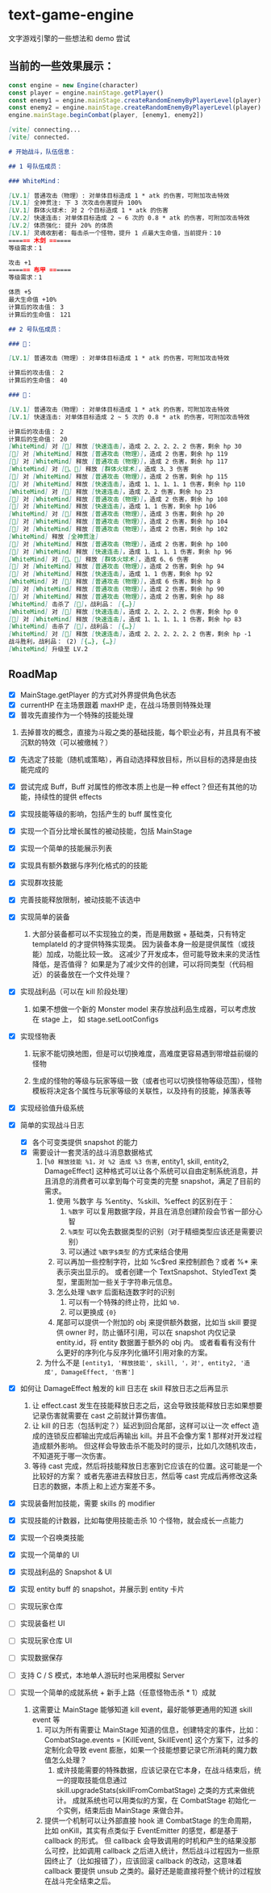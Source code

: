 # text-game-engine

文字游戏引擎的一些想法和 demo 尝试

## 当前的一些效果展示：

```javascript
const engine = new Engine(character)
const player = engine.mainStage.getPlayer()
const enemy1 = engine.mainStage.createRandomEnemyByPlayerLevel(player)
const enemy2 = engine.mainStage.createRandomEnemyByPlayerLevel(player)
engine.mainStage.beginCombat(player, [enemy1, enemy2])
```

```markdown
[vite] connecting...
[vite] connected.

# 开始战斗，队伍信息：

## 1 号队伍成员：

### WhiteMind：

[LV.1] 普通攻击（物理）: 对单体目标造成 1 * atk 的伤害，可附加攻击特效
[LV.1] 全神贯注: 下 3 次攻击伤害提升 100%
[LV.1] 群体火球术: 对 2 个目标造成 1 * atk 的伤害
[LV.2] 快速连击: 对单体目标造成 2 ~ 6 次的 0.8 * atk 的伤害，可附加攻击特效
[LV.2] 体质强化: 提升 20% 的体质
[LV.1] 灵魂收割者: 每击杀一个怪物，提升 1 点最大生命值，当前提升：10
====== 木剑 ======
等级需求：1

攻击 +1
====== 布甲 ======
等级需求：1

体质 +5
最大生命值 +10%
计算后的攻击值： 3
计算后的生命值： 121

## 2 号队伍成员：

### 🐻️：

[LV.1] 普通攻击（物理）: 对单体目标造成 1 * atk 的伤害，可附加攻击特效

计算后的攻击值： 2
计算后的生命值： 40

### 🐒️：

[LV.1] 普通攻击（物理）: 对单体目标造成 1 * atk 的伤害，可附加攻击特效
[LV.1] 快速连击: 对单体目标造成 2 ~ 5 次的 0.8 * atk 的伤害，可附加攻击特效

计算后的攻击值： 2
计算后的生命值： 20
[WhiteMind] 对 [🐻️] 释放 [快速连击]，造成 2、2、2、2、2 伤害，剩余 hp 30
[🐻️] 对 [WhiteMind] 释放 [普通攻击（物理）]，造成 2 伤害，剩余 hp 119
[🐒️] 对 [WhiteMind] 释放 [普通攻击（物理）]，造成 2 伤害，剩余 hp 117
[WhiteMind] 对 [🐻️、🐒️] 释放 [群体火球术]，造成 3、3 伤害
[🐻️] 对 [WhiteMind] 释放 [普通攻击（物理）]，造成 2 伤害，剩余 hp 115
[🐒️] 对 [WhiteMind] 释放 [快速连击]，造成 1、1、1、1、1 伤害，剩余 hp 110
[WhiteMind] 对 [🐻️] 释放 [快速连击]，造成 2、2 伤害，剩余 hp 23
[🐻️] 对 [WhiteMind] 释放 [普通攻击（物理）]，造成 2 伤害，剩余 hp 108
[🐒️] 对 [WhiteMind] 释放 [快速连击]，造成 1、1 伤害，剩余 hp 106
[WhiteMind] 对 [🐻️] 释放 [普通攻击（物理）]，造成 3 伤害，剩余 hp 20
[🐻️] 对 [WhiteMind] 释放 [普通攻击（物理）]，造成 2 伤害，剩余 hp 104
[🐒️] 对 [WhiteMind] 释放 [普通攻击（物理）]，造成 2 伤害，剩余 hp 102
[WhiteMind] 释放 [全神贯注]
[🐻️] 对 [WhiteMind] 释放 [普通攻击（物理）]，造成 2 伤害，剩余 hp 100
[🐒️] 对 [WhiteMind] 释放 [快速连击]，造成 1、1、1、1 伤害，剩余 hp 96
[WhiteMind] 对 [🐻️、🐒️] 释放 [群体火球术]，造成 6、6 伤害
[🐻️] 对 [WhiteMind] 释放 [普通攻击（物理）]，造成 2 伤害，剩余 hp 94
[🐒️] 对 [WhiteMind] 释放 [快速连击]，造成 1、1 伤害，剩余 hp 92
[WhiteMind] 对 [🐻️] 释放 [普通攻击（物理）]，造成 6 伤害，剩余 hp 8
[🐻️] 对 [WhiteMind] 释放 [普通攻击（物理）]，造成 2 伤害，剩余 hp 90
[🐒️] 对 [WhiteMind] 释放 [普通攻击（物理）]，造成 2 伤害，剩余 hp 88
[WhiteMind] 击杀了 [🐻️]，战利品： [{…}]
[WhiteMind] 对 [🐻️] 释放 [快速连击]，造成 2、2、2、2、2 伤害，剩余 hp 0
[🐒️] 对 [WhiteMind] 释放 [快速连击]，造成 1、1、1、1、1 伤害，剩余 hp 83
[WhiteMind] 击杀了 [🐒️]，战利品： [{…}]
[WhiteMind] 对 [🐒️] 释放 [快速连击]，造成 2、2、2、2、2、2 伤害，剩余 hp -1
战斗胜利，战利品： (2) [{…}, {…}]
[WhiteMind] 升级至 LV.2
```

## RoadMap

- [x] MainStage.getPlayer 的方式对外界提供角色状态
- [x] currentHP 在主场景跟着 maxHP 走，在战斗场景则特殊处理
- [x] 普攻先直接作为一个特殊的技能处理

1.  去掉普攻的概念，直接为斗殴之类的基础技能，每个职业必有，并且具有不被沉默的特效（可以被缴械？）

- [x] 先选定了技能（随机或策略），再自动选择释放目标，所以目标的选择是由技能完成的
- [x] 尝试完成 Buff，Buff 对属性的修改本质上也是一种 effect？但还有其他的功能，持续性的提供 effects
- [x] 实现技能等级的影响，包括产生的 buff 属性变化
- [x] 实现一个百分比增长属性的被动技能，包括 MainStage
- [x] 实现一个简单的技能展示列表
- [x] 实现具有额外数据与序列化格式的的技能
- [x] 实现群攻技能
- [x] 完善技能释放限制，被动技能不该选中
- [x] 实现简单的装备

  1. 大部分装备都可以不实现独立的类，而是用数据 + 基础类，只有特定 templateId 的才提供特殊实现类。
     因为装备本身一般是提供属性（或技能）加成，功能比较一致。
     这减少了开发成本，但可能导致未来的灵活性降低，是否值得？
     如果是为了减少文件的创建，可以将同类型（代码相近）的装备放在一个文件处理？

- [x] 实现战利品（可以在 kill 阶段处理）

  1. 如果不想做一个新的 Monster model 来存放战利品生成器，可以考虑放在 stage 上，
     如 stage.setLootConfigs

- [x] 实现怪物表

  1. 玩家不能切换地图，但是可以切换难度，高难度更容易遇到带增益前缀的怪物

  2. 生成的怪物的等级与玩家等级一致（或者也可以切换怪物等级范围），怪物模板将决定各个属性与玩家等级的关联性，以及持有的技能，掉落表等

- [x] 实现经验值升级系统
- [x] 简单的实现战斗日志

  - [x] 各个可变类提供 snapshot 的能力
  - [x] 需要设计一套灵活的战斗消息数据格式
    1. [`%0 释放技能 %1，对 %2 造成 %3 伤害`, entity1, skill, entity2, DamageEffect]
       这种格式可以让各个系统可以自由定制系统消息，并且消息的消费者可以拿到每个可变类的完整 snapshot，满足了目前的需求。
       1. 使用 %数字 与 %entity、%skill、%effect 的区别在于：
          1. `%数字` 可以复用数据字段，并且在消息创建阶段会节省一部分心智
          2. `%类型` 可以免去数据类型的识别（对于精细类型应该还是需要识别）
          3. 可以通过 `%数字$类型` 的方式来结合使用
       2. 可以再加一些控制字符，比如 %c$red 来控制颜色？或者 %\* 来表示突出显示的。
          或者创建一个 TextSnapshot、StyledText 类型，里面附加一些关于字符串元信息。
       3. 怎么处理 `%数字` 后面粘连数字时的识别
          1. 可以有一个特殊的终止符，比如 `%0.`
          2. 可以更换成 `{0}`
       4. 尾部可以提供一个附加的 obj 来提供额外数据，比如当 skill 要提供 owner 时，防止循环引用，可以在 snapshot 内仅记录 entity.id，将 entity 数据置于额外的 obj 内。
          或者看看有没有什么更好的序列化与反序列化循环引用对象的方案。
    2. 为什么不是 `[entity1, '释放技能', skill, '，对', entity2, '造成', DamageEffect, '伤害']`

- [x] 如何让 DamageEffect 触发的 kill 日志在 skill 释放日志之后再显示
  1. 让 effect.cast 发生在技能释放日志之后，这会导致技能释放日志如果想要记录伤害就需要在 cast 之前就计算伤害值。
  2. 让 kill 的日志（包括判定？）延迟到回合尾部，这样可以让一次 effect 造成的连锁反应都输出完成后再输出 kill。并且不会像方案 1 那样对开发过程造成额外影响。
     但这样会导致击杀不能及时的提示，比如几次随机攻击，不知道死于哪一次伤害。
  3. 等待 cast 完成，然后将技能释放日志塞到它应该在的位置。这可能是一个比较好的方案？
     或者先塞进去释放日志，然后等 cast 完成后再修改这条日志的数据，本质上和上述方案差不多。
- [x] 实现装备附加技能，需要 skills 的 modifier
- [x] 实现技能的计数器，比如每使用技能击杀 10 个怪物，就会成长一点能力
- [x] 实现一个召唤类技能
- [x] 实现一个简单的 UI
- [x] 实现战利品的 Snapshot & UI
- [x] 实现 entity buff 的 snapshot，并展示到 entity 卡片
- [ ] 实现玩家仓库
- [ ] 实现装备栏 UI
- [ ] 实现玩家仓库 UI
- [ ] 实现数据保存
- [ ] 支持 C / S 模式，本地单人游玩时也采用模拟 Server
- [ ] 实现一个简单的成就系统 + 新手上路（任意怪物击杀 \* 1）成就
  1. 这需要让 MainStage 能够知道 kill event，最好能够更通用的知道 skill event 等
     1. 可以为所有需要让 MainStage 知道的信息，创建特定的事件，比如：
        CombatStage.events = [KillEvent, SkillEvent]
        这个方案下，过多的定制化会导致 event 膨胀，如果一个技能想要记录它所消耗的魔力数值怎么处理？
        1. 或许技能需要的特殊数据，应该记录在它本身，在战斗结束后，统一的提取技能信息通过 skill.upgradeStats(skillFromCombatStage) 之类的方式来做统计。
           成就系统也可以用类似的方案，在 CombatStage 初始化一个实例，结束后由 MainStage 来做合并。
     2. 提供一个机制可以让外部直接 hook 进 CombatStage 的生命周期，比如 onKill，其实有点类似于 EventEmitter 的感觉，都是基于 callback 的形式。
        但 callback 会导致调用的时机和产生的结果没那么可控，比如调用 callback 之后进入统计，然后战斗过程因为一些原因终止了（比如报错了），应该回滚 callback 的改动，这意味着 callback 要提供 unsub 之类的。最好还是能直接将整个统计的过程放在战斗完全结束之后。
